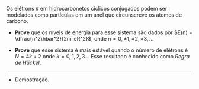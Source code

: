 Os elétrons $\pi$ em hidrocarbonetos cíclicos conjugados podem ser modelados como partículas em um anel que circunscreve os átomos de carbono.

- **Prove** que os níveis de energia para esse sistema são dados por $E(n) = \dfrac{n^2\hbar^2}{2m_eR^2}$, onde $n = 0, \pm 1, \pm 2, \pm 3, \ldots$

- **Prove** que esse sistema é mais estável quando o número de elétrons é $N = 4k + 2$ onde $k = 0, 1, 2, 3\ldots$ Esse resultado é conhecido como *Regra de Hückel*.

---

- Demostração.